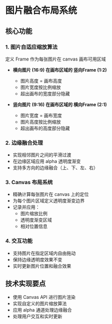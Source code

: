# 图片融合布局系统

## 核心功能

### 1. 图片自适应缩放算法

定义 Frame 作为每张图片在 canvas 画布可用区域

- **横向图片 (16:9) 在画布区域的 竖向Frame (1:2)**
  - 图片高度 = 画布高度
  - 图片宽度按比例缩放
  - 超出画布的宽度部分隐藏
  
- **竖向图片 (9:16) 在画布区域的 横向Frame (2:1)**
  - 图片宽度 = 画布宽度
  - 图片高度按比例缩放
  - 超出画布的高度部分隐藏

### 2. 边缘融合处理

- 实现相邻图片之间的平滑过渡
- 在边缘区域应用 alpha 透明度渐变
- 支持多方向的边缘融合（上、下、左、右）

### 3. Canvas 布局系统

- 精确计算每张图片在 canvas 上的定位
- 为每个图片区域定义透明度渐变边界
- 记录并应用：
  - 图片缩放比例
  - 透明度渐变区域
  - 相对位置信息

### 4. 交互功能

- 支持图片在指定区域内自由拖动
- 保持边缘透明度效果不变
- 实时更新图片位置和融合效果

## 技术实现要点

- 使用 Canvas API 进行图片渲染
- 实现自定义的图片缩放算法
- 应用 alpha 通道处理边缘融合
- 处理用户交互和实时更新
